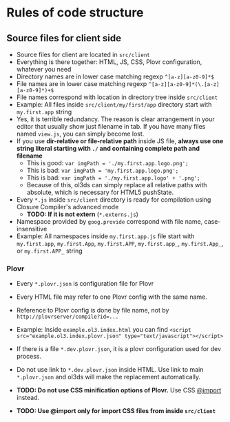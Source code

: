 # Rules of code structure

## Source files for client side
* Source files for client are located in `src/client`
* Everything is there together: HTML, JS, CSS, Plovr configuration, whatever you need
* Directory names are in lower case matching regexp `^[a-z][a-z0-9]*$`
* File names are in lower case matching regexp `^[a-z][a-z0-9]*(\.[a-z][a-z0-9]*)+$`
* File names correspond with location in directory tree inside `src/client`
 * Example: All files inside `src/client/my/first/app` directory start with `my.first.app` string
 * Yes, it is terrible redundancy. The reason is clear arrangement in your editor that usually show just filename in tab. If you have many files named `view.js`, you can simply become lost.
* If you use **dir-relative or file-relative path** inside JS file, **always use one string literal starting with `./` and containing complete path and filename**
  * This is good: `var imgPath = './my.first.app.logo.png';`
  * This is bad: `var imgPath = 'my.first.app.logo.png';`
  * This is bad: `var imgPath = './my.first.app.logo' + '.png';`
  * Because of this, ol3ds can simply replace all relative paths with absolute, which is necessary for HTML5 pushState.
* Every `*.js` inside `src/client` directory is ready for compilation using Closure Compiler's advanced mode
  * **TODO: If it is not extern** (`*.externs.js`)
* Namespace provided by `goog.provide` correspond with file name, case-insensitive
 * Example: All namespaces inside `my.first.app.js` file start with `my.first.app`, `my.first.App`, `my.first.APP`, `my.first.app_`, `my.first.App_`, or `my.first.APP_` string

### Plovr
* Every `*.plovr.json` is configuration file for Plovr
* Every HTML file may refer to one Plovr config with the same name.
* Reference to Plovr config is done by file name, not by `http://plovrserver/compile?id=...`
 * Example: Inside `example.ol3.index.html` you can find `<script src="example.ol3.index.plovr.json" type="text/javascript"></script>`
* If there is a file `*.dev.plovr.json`, it is a plovr configuration used for dev process.
 * Do not use link to `*.dev.plovr.json` inside HTML. Use link to main `*.plovr.json` and ol3ds will make the replacement automatically.

* **TODO: Do not use CSS minification options of Plovr.** Use CSS [@import](https://developer.mozilla.org/en-US/docs/Web/CSS/@import) instead.
 * **TODO: Use @import only for import CSS files from inside `src/client`**
